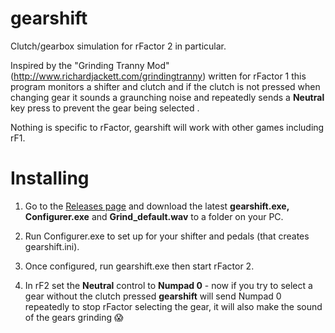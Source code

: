 # gearshift
Clutch/gearbox simulation for rFactor 2 in particular.

Inspired by the "Grinding Tranny Mod" (http://www.richardjackett.com/grindingtranny) written for rFactor 1 this program monitors a shifter and clutch and if the clutch is not pressed when changing gear it sounds a graunching noise and repeatedly sends a **Neutral** key press to prevent the gear being selected .

Nothing is specific to rFactor, gearshift will work with other games including rF1.

# Installing
1. Go to the [Releases page](../../releases) and download the latest **gearshift.exe, Configurer.exe** and **Grind_default.wav** to a folder on your PC.

2. Run Configurer.exe to set up for your shifter and pedals (that creates gearshift.ini).

3. Once configured, run gearshift.exe then start rFactor 2.  

4. In rF2 set the **Neutral** control to **Numpad 0** - now if you try to select a gear without the clutch pressed **gearshift** will send Numpad 0 repeatedly to stop rFactor selecting the gear, it will also make the sound of the gears grinding :scream:


